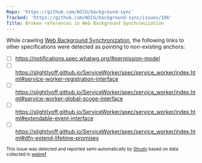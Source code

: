 ```yaml
---
Repo: 'https://github.com/WICG/background-sync'
Tracked: 'https://github.com/WICG/background-sync/issues/186'
Title: Broken references in Web Background Synchronization
---
```


While crawling [Web Background Synchronization](https://wicg.github.io/background-sync/spec/), the following links to other specifications were detected as pointing to non-existing anchors:
* [ ] https://notifications.spec.whatwg.org/#permission-model
* [ ] https://slightlyoff.github.io/ServiceWorker/spec/service_worker/index.html#service-worker-registration-interface
* [ ] https://slightlyoff.github.io/ServiceWorker/spec/service_worker/index.html#service-worker-global-scope-interface
* [ ] https://slightlyoff.github.io/ServiceWorker/spec/service_worker/index.html#extendable-event-interface
* [ ] https://slightlyoff.github.io/ServiceWorker/spec/service_worker/index.html#dfn-extend-lifetime-promises

<sub>This issue was detected and reported semi-automatically by [Strudy](https://github.com/w3c/strudy/) based on data collected in [webref](https://github.com/w3c/webref/).</sub>

